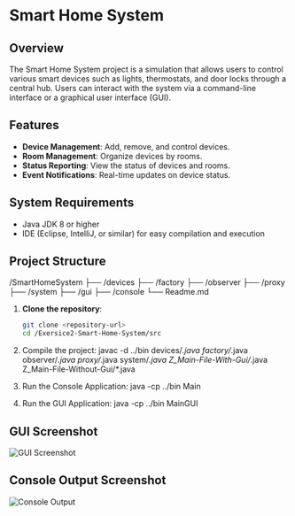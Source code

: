 # Smart Home System

## Overview
The Smart Home System project is a simulation that allows users to control various smart devices such as lights, thermostats, and door locks through a central hub. Users can interact with the system via a command-line interface or a graphical user interface (GUI).

## Features
- **Device Management**: Add, remove, and control devices.
- **Room Management**: Organize devices by rooms.
- **Status Reporting**: View the status of devices and rooms.
- **Event Notifications**: Real-time updates on device status.

## System Requirements
- Java JDK 8 or higher
- IDE (Eclipse, IntelliJ, or similar) for easy compilation and execution

## Project Structure
/SmartHomeSystem 
  ├── /devices 
  ├── /factory 
  ├── /observer 
  ├── /proxy 
  ├── /system 
  ├── /gui 
  ├── /console 
  └── Readme.md


1. **Clone the repository**:
   ```bash
   git clone <repository-url>
   cd /Exersice2-Smart-Home-System/src

2. Compile the project:
  javac -d ../bin devices/*.java factory/*.java observer/*.java proxy/*.java system/*.java Z_Main-File-With-Gui/*.java Z_Main-File-Without-Gui/*.java

3. Run the Console Application:
  java -cp ../bin Main

4. Run the GUI Application:
  java -cp ../bin MainGUI



## GUI Screenshot
![GUI Screenshot](./Z_screenshots/GUI_Screenshot.png)

## Console Output Screenshot
![Console Output](./Z_screenshots/Console_Screenshot.png)

